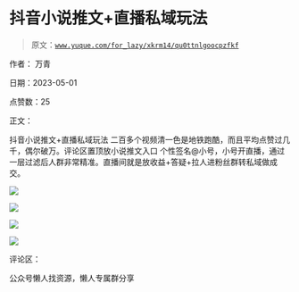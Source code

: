 # 抖音小说推文+直播私域玩法

> 原文：[`www.yuque.com/for_lazy/xkrm14/qu0ttnlgoocpzfkf`](https://www.yuque.com/for_lazy/xkrm14/qu0ttnlgoocpzfkf)

作者： 万青

日期：2023-05-01

点赞数：25

正文：

抖音小说推文+直播私域玩法 二百多个视频清一色是地铁跑酷，而且平均点赞过几千，偶尔破万。评论区置顶放小说推文入口 个性签名@小号，小号开直播，通过一层过滤后人群非常精准。直播间就是放收益+答疑+拉人进粉丝群转私域做成交。

![](img/9c4dcb915a3b902c37d5f9780a68712d.png)  

![](img/f77745d5f06608dc6660cc18d1b1a6fe.png)  

![](img/cf3f250796eef90002394b72310f3e3b.png)  

![](img/3b9d57901cc70c72cd58dd0a8e91bc44.png)  

评论区：

公众号懒人找资源，懒人专属群分享

